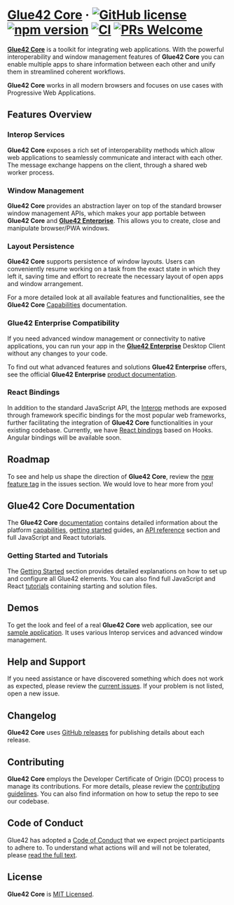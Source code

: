 # [**Glue42 Core**](https://glue42.com/core/) &middot; [![GitHub license](https://img.shields.io/badge/license-MIT-blue.svg)](https://github.com/Glue42/core/blob/master/LICENSE) [![npm version](https://badge.fury.io/js/%40glue42%2Fweb.svg)](https://badge.fury.io/js/%40glue42%2Fweb) [![CI](https://github.com/Glue42/Core/workflows/Node.js%20CI/badge.svg?branch=master)](https://github.com/Glue42/core/actions) [![PRs Welcome](https://img.shields.io/badge/PRs-welcome-brightgreen.svg)](https://github.com/Glue42/core/blob/master/CONTRIBUTING.md)

[**Glue42 Core**](https://docs.glue42.com/core/what-is-glue42-core/introduction/index.html) is a toolkit for integrating web applications. With the powerful interoperability and window management features of **Glue42 Core** you can enable multiple apps to share information between each other and unify them in streamlined coherent workflows.

**Glue42 Core** works in all modern browsers and focuses on  use cases with Progressive Web Applications.

## Features Overview

### Interop Services

**Glue42 Core** exposes a rich set of interoperability methods which allow web applications to seamlessly communicate and interact with each other. The message exchange happens on the client, through a shared web worker process.

### Window Management

**Glue42 Core** provides an abstraction layer on top of the standard browser window management APIs, which makes your app portable between **Glue42 Core** and [**Glue42 Enterprise**](https://glue42.com/desktop-enterprise/). This allows you to create, close and manipulate browser/PWA windows.

### Layout Persistence

**Glue42 Core** supports persistence of window layouts. Users can conveniently resume working on a task from the exact state in which they left it, saving time and effort to recreate the necessary layout of open apps and window arrangement.

For a more detailed look at all available features and functionalities, see the **Glue42 Core** [Capabilities](https://docs.glue42.com/core/what-is-glue42-core/capabilities/index.html) documentation.

### Glue42 Enterprise Compatibility

If you need advanced window management or connectivity to native applications, you can run your app in the [**Glue42 Enterprise**](https://glue42.com/desktop-enterprise/) Desktop Client without any changes to your code.

To find out what advanced features and solutions **Glue42 Enterprise** offers, see the official **Glue42 Enterprise** [product documentation](https://docs.glue42.com/).

### React Bindings

In addition to the standard JavaScript API, the [Interop](https://docs.glue42.com/glue42-concepts/data-sharing-between-apps/interop/overview/index.html) methods are exposed through framework specific bindings for the most popular web frameworks, further facilitating the integration of **Glue42 Core** functionalities in your existing codebase. Currently, we have [React bindings](https://docs.glue42.com/core/getting-started/setting-application/react/index.html) based on Hooks. Angular bindings will be available soon.

## Roadmap

To see and help us shape the direction of **Glue42 Core**, review the [new feature tag](https://github.com/Glue42/core/issues?q=is%3Aissue+is%3Aopen+label%3A%22tag%3A+new+feature%22) in the issues section. We would love to hear more from you!

## Glue42 Core Documentation

The **Glue42 Core** [documentation](https://docs.glue42.com/core/what-is-glue42-core/introduction/index.html) contains detailed information about the platform [capabilities](https://docs.glue42.com/core/what-is-glue42-core/capabilities/index.html), [getting started](https://docs.glue42.com/core/getting-started/quick-start/index.html) guides, an [API reference](https://docs.glue42.com/reference/core/latest/glue42%20web/index.html) section and full JavaScript and React tutorials. 

### Getting Started and Tutorials

The [Getting Started](https://docs.glue42.com/core/getting-started/quick-start/index.html) section provides detailed explanations on how to set up and configure all Glue42 elements. You can also find full JavaScript and React [tutorials](https://docs.glue42.com/core/tutorials/index.html) containing starting and solution files.

## Demos

To get the look and feel of a real **Glue42 Core** web application, see our [sample application](https://start-of-day.glue42.com/). It uses various Interop services and advanced window management.

## Help and Support

If you need assistance or have discovered something which does not work as expected, please review the [current issues](https://github.com/Glue42/core/issues). If your problem is not listed, open a new issue.

## Changelog

**Glue42 Core** uses [GitHub releases](https://github.com/Glue42/core/releases) for publishing details about each release.

## Contributing

**Glue42 Core** employs the Developer Certificate of Origin (DCO) process to manage its contributions. For more details, please review the [contributing guidelines](https://github.com/Glue42/core/blob/master/CONTRIBUTING.md). You can also find information on how to setup the repo to see our codebase.

## Code of Conduct

Glue42 has adopted a [Code of Conduct](https://github.com/Glue42/core/blob/master/CODE_OF_CONDUCT.md) that we expect project participants to adhere to. To understand what actions will and will not be tolerated, please [read the full text](https://github.com/Glue42/core/blob/master/CODE_OF_CONDUCT.md).

## License

**Glue42 Core** is [MIT Licensed](https://github.com/glue42/core/blob/master/LICENSE).